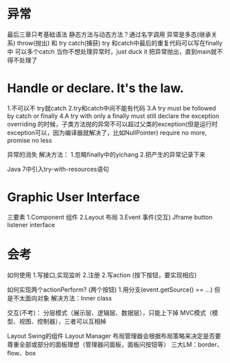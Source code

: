 # 异常
最后三章只考基础语法
静态方法与动态方法？通过名字调用
异常是多态(继承关系)
throw(抛出) 和 try catch(捕获)
try 和catch中最后的重复代码可以写在finally中
可以多个catch
当你不想处理异常时，just duck it
把异常抛出，直到main就不得不处理了
# Handle or declare. It's the law.
1.不可以不 try就catch
2.try和catch中间不能有代码
3.A try must be followed by catch or finally
4.A try with only a finally must still declare the exception
overriding 的时候，子类方法抛的异常不可以超过父类的exception(但是运行时exception可以，因为编译器就解决了，比如NullPointer)
require no more, promise no less

异常的消失
解决方法：
1.忽略finally中的yichang
2.把产生的异常记录下来

Java 7中引⼊try-with-resources语句

# Graphic User Interface
三要素
1.Component 组件
2.Layout 布局
3.Event 事件(交互)
Jframe button
listener interface

# 会考
如何使用
1.写接口,实现监听
2.注册
2.写action (按下按钮，要实现相应)

如何实现两个actionPerform? (两个按钮)
1.用分支(event.getSource() == ...)
但是不太面向对象
解决方法：Inner class

交互(不考)：
分层模式（展示层、逻辑层、数据层），只能上下掉
MVC模式（模型、视图、控制器），三者可以互相掉

Layout
Swing的组件
Layout Manager
布局管理器会根据布局策略来决定是否要尊重全部或部分的面板理想（管理器问面板，面板问按钮等）
三大LM：border、flow、box